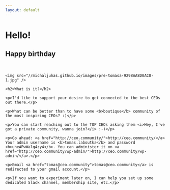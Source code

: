 ```yaml
---
layout: default
---
```


<div class="wrapper">

  <div class="row row--full">
    <h1>Hello!</h1>
    <h2>Happy birthday</h2>
    <br/>
    
    <img src="//michaljuhas.github.io/images/pre-tomasa-9298AA8D0AC0-1.jpg" />
    
    <h2>What is it?</h2>
    
    <p>I'd like to support your desire to get connected to the best CEOs out there.</p>
    
    <p>What can be better than to have some <b>boutique</b> community of the most inspiring CEOs? :)</p>
    
    <p>You can start reaching out to the TOP CEOs asking them <i>Hey, I've got a private community, wanna join?</i> :-)</p>
    
    <p>Go ahead: <a href="http://ceo.community/">http://ceo.community/</a> Your admin username is <b>tomas.laboutka</b> and password <b>uheAPwWalg4zy4</b>. You can administer it on <a href="http://ceo.community/wp-admin/">http://ceo.community/wp-admin/</a>.</p>
    
    <p>Email <a href="tomas@ceo.community">tomas@ceo.community</a> is redirected to your gmail account.</p>

    <p>If you want to experiment later on, I can help you set up some dedicated Slack channel, membership site, etc.</p>

  </div>

</div>
